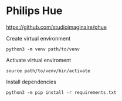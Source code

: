 # Philips Hue

https://github.com/studioimaginaire/phue

Create virtual environment
```
python3 -m venv path/to/venv
```

Activate virtual enviroment

```
source path/to/venv/bin/activate
```

Install dependencies

```
python3 -m pip install -r requirements.txt
```